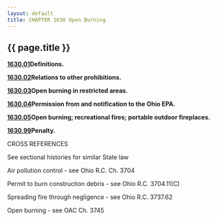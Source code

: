 ```yaml
---
layout: default 
title: CHAPTER 1630 Open Burning
---
```


{{ page.title }}
----------------

[**1630.01**](5b344c94.html)**Definitions.**

[**1630.02**](5b45f59e.html)**Relations to other prohibitions.**

[**1630.03**](5b4b0733.html)**Open burning in restricted areas.**

[**1630.04**](5b6cab48.html)**Permission from and notification to the
Ohio EPA.**

[**1630.05**](5b85110b.html)**Open burning; recreational fires; portable
outdoor fireplaces.**

[**1630.99**](5b9cdd5f.html)**Penalty.**

CROSS REFERENCES

See sectional histories for similar State law

Air pollution control - see Ohio R.C. Ch. 3704

Permit to burn construction debris - see Ohio R.C. 3704.11(C)

Spreading fire through negligence - see Ohio R.C. 3737.62

Open burning - see OAC Ch. 3745

